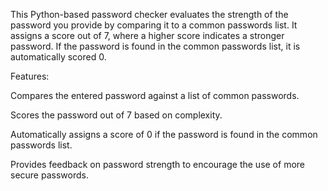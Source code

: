 
This Python-based password checker evaluates the strength of the password you provide by comparing it to a common passwords list. It assigns a score out of 7, where a higher score indicates a stronger password. If the password is found in the common passwords list, it is automatically scored 0.

Features:

Compares the entered password against a list of common passwords.

Scores the password out of 7 based on complexity.

Automatically assigns a score of 0 if the password is found in the common passwords list.

Provides feedback on password strength to encourage the use of more secure passwords.
